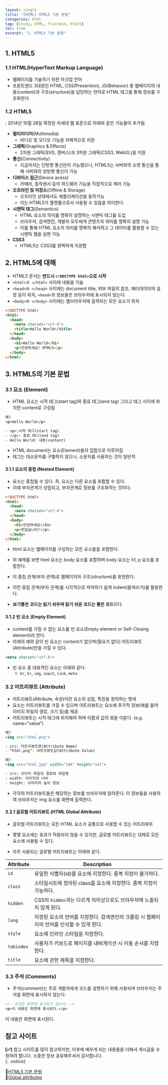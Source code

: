 ```yaml
---
layout: single
title: "[HTML] HTML5 기본 문법"
categories: html
tag: [study, HTML, frontend, html5]
toc: true
excerpt: "1. HTML5 기본 문법"
---
```


## 1. HTML5
### 1.1 HTML(HyperText Markup Language)
- 웹페이지를 기술하기 위한 마크업 언어
- 프론트엔드 3대장인 HTML, CSS(Presention), JS(Behavior) 중 웹페이지의 내용(content)과 구조(structure)을 담당하는 언어로 HTML 태그를 통해 정보를 구조화한다.

### 1.2 HTML5
 : 2014년 10월 28일 확정된 차세대 웹 표준으로 아래와 같은 기능들이 추가됨.
- **멀티미디어**(Multimedia)
    - 비디오 및 오디오 기능을 자체적으로 지원
- **그래픽**(Graphics & Effects)
    - 2차원 그래픽(SVG, 캔버스)과 3차원 그래픽(CSS3, WebGL)을 지원
- **통신**(Connectivity)
    - 지금까지는 단방향 통신만이 가능했으나, HTML5는 서버와의 소켓 통신을 통해 서버와의 양방향 통신이 가능
- **디바이스 접근**(Device acess)
    - 카메라, 동작센서 등의 하드웨어 기능을 직접적으로 제어 가능
- **오프라인 및 저장소**(Offline & Storage)
    - 오프라인 상태에서도 애플리케이션을 동작가능 
    - 이는 HTML5가 플랫폼으로서 사용될 수 있음을 의미한다.
- **시맨틱 태그**(Semantics)
    - HTML 요소의 의미를 명확히 설명하는 시맨틱 태그를 도입
    - 브라우저, 검색엔진, 개발자 모두에게 콘텐츠의 의미를 명확히 설명 가능
    - 이를 통해 HTML 요소의 의미를 명확히 해석하고 그 데이터를 활용할 수 있는 시맨틱 웹을 실현 가능
- **CSS3**
    - HTML5는 CSS3를 완벽하게 지원함

## 2. HTML5에 대해
- HTML5 문서는 **반드시 `<!DOCTYPE html>`으로 시작**
- `<html>과 </html>` 사이에 내용을 기술
- `<head>와 </head>` 사이에는 document title, 외부 파일의 참조, 메타데이터의 설정 등이 위치, `<head>`의 정보들은 브라우저에 표시되지 않는다.
- `<body>와 </body>` 사이에는 웹브라우저에 출력되는 모든 요소가 위치

~~~html
<!DOCTYPE html>
<html>
  <head>
    <meta charset="utf-8">
    <title>Hello World</title>
  </head>
  <body>
    <h1>Hello World</h1>
    <p>안녕하세요! HTML5</p>
  </body>
</html>
~~~


## 3. HTML5의 기본 문법
### 3.1 요소 (Element)
- HTML 요소는 시작 태그(start tag)와 종료 태그(end tag) 그리고 태그 사이에 위치한 content로 구성됨

~~~html
예)
<p>Hello World</p>

- <p>:시작 태그(start tag)
- </p>: 종료 태그(end tag)
- Hello World: 내용(content)
~~~

- HTML document는 요소(Element)들의 집합으로 이루어짐
- 태그는 대소문자를 구별하지 않으나, 소문자를 사용하는 것이 일반적

#### 3.1.1 요소의 중첩 (Nested Element)
- 요소는 중첩될 수 있다. 즉, 요소는 다른 요소를 포함할 수 있다. 
- 이때 부자관계가 성립되고, 부자관계로 정보를 구조화하는 것이다.

~~~html
<!DOCTYPE html>
<html>
  <head>
    <meta charset="utf-8">
  </head>
  <body>
    <h1>안녕하세요</h1>
    <p>반갑습니다!</p>
  </body>
</html>
~~~

- html 요소는 웹페이지를 구성하는 모든 요소들을 포함한다. 
- 위 예제를 보면 html 요소는 body 요소를 포함하며 body 요소는 h1, p 요소를 포함한다. 
- 이 중첩 관계(부자 관계)로 웹페이지의 구조(structure)를 표현한다.

- 이런 중첩 관계(부자 관계)를 시각적으로 파악하기 쉽게 indent(들여쓰기)를 활용한다. 
- **보기좋은 코드는 읽기 쉬우며 읽기 쉬운 코드는 좋은 코드**이다.


#### 3.1.2 빈 요소 (Empty Element)
- content를 가질 수 없는 요소를 빈 요소(Empty element or Self-Closing element)라 한다. 
- 아래의 예와 같이 빈 요소는 content가 없으며(필요가 없다) 어트리뷰트(Attribute)만을 가질 수 있다.

~~~html
<meta charset="utf-8">
~~~

- 빈 요소 중 대표적인 요소는 아래와 같다.
    - `br`, `hr`, `img`, `input`, `link`, `meta`


### 3.2 어트리뷰트 (Attribute)
- 어트리뷰트(Attribute, 속성)이란 요소의 성질, 특징을 정의하는 명세 
- 요소는 어트리뷰트를 가질 수 있으며 어트리뷰트는 요소에 추가적 정보(예를 들어 이미지 파일의 경로, 크기 등)를 제공
- 어트리뷰트는 시작 태그에 위치해야 하며 이름과 값의 쌍을 이룬다. (e.g. name=”value”)

~~~html
예)
<img src="html.png">

- src: 어트리뷰트명(Attribute Name)
- "html.png": 어트리뷰트값(Attribute Value)
~~~

~~~html
예)
<img src="html.jpg" width="104" height="142">

- src: 이미지 파일의 경로와 파일명
- width: 이미지의 너비
- height: 이미지의 높이 정보
~~~

- 각각의 어트리뷰트들은 해당하는 정보를 브라우저에 알려준다. 이 정보들을 사용하여 브라우저는 img 요소를 화면에 출력한다.


#### 3.2.1 글로벌 어트리뷰트 (HTML Global Attribute)
- 글로벌 어트리뷰트는 모든 HTML 요소가 공통으로 사용할 수 있는 어트리뷰트
- 몇몇 요소에는 효과가 적용되지 않을 수 있지만, 글로벌 어트리뷰트는 대체로 모든 요소에 사용될 수 있다.

- 자주 사용되는 글로벌 어트리뷰트는 아래와 같다.

| Attribute | Description |
|-----------|-------------|
| `id`      | 유일한 식별자(id)를 요소에 지정한다. 중복 지정이 불가하다. |
| `class`   | 스타일시트에 정의된 class를 요소에 지정한다. 중복 지정이 가능하다. |
| `hidden`  | CSS의 `hidden`과는 다르게 의미상으로도 브라우저에 노출되지 않게 된다. |
| `lang`    | 지정된 요소의 언어를 지정한다. 검색엔진의 크롤링 시 웹페이지의 언어를 인식할 수 있게 한다. |
| `style`   | 요소에 인라인 스타일을 지정한다. |
| `tabindex`| 사용자가 키보드로 페이지를 내비게이션 시 이동 순서를 지정한다. |
| `title`   | 요소에 관한 제목을 지정한다. |



### 3.3 주석 (Comments)
- 주석(comment)는 주로 개발자에게 코드를 설명하기 위해 사용되며 브라우저는 주석을 화면에 표시하지 않는다.

~~~html
<!--주석은 화면에 표시되지 않는다.-->
<p>이 내용은 화면에 표시된다.</p>
~~~

<!--주석은 화면에 표시되지 않는다.-->
<p>이 내용은 화면에 표시된다.</p>


## 참고 사이트
**[✅]** 참고 사이트를 많이 참고하지만, 이후에 배우게 되는 내용들을 더해서 게시글을 수정하려 합니다. 소중한 정보 공유해주셔서 감사합니다.<br>
{: .notice}

🔗[HTML5 기본 문법](https://poiemaweb.com/html5-syntax)<br>
🔗[Global attributes](https://www.w3.org/TR/2010/WD-html-markup-20101019/global-attributes.html)